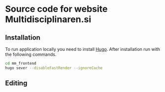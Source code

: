 # Source code for website Multidisciplinaren.si

## Installation

To run application locally you need to install [Hugo](https://gohugo.io/installation/).
After installation run with the following commands.

```bash
cd mm_frontend
hugo sever --disableFastRender --ignoreCache
```

## Editing



